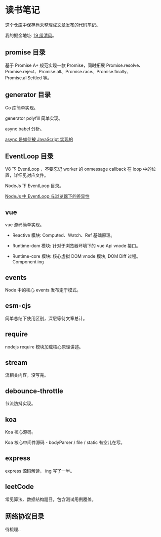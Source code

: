 # 读书笔记

这个仓库中保存尚未整理成文章发布的代码笔记。

我的掘金地址: [19 组清风](https://juejin.cn/user/307518987049112)。

## promise 目录

基于 Promise A+ 规范实现一款 Promise，同时拓展 Promise.resolve、Promise.reject、Promise.all、Promise.race、Promise.finally、Promise.allSettled 等。

## generator 目录

Co 库简单实现。

generator polyfill 简单实现。

async babel 分析。

[async 是如何被 JavaScript 实现的](https://juejin.cn/post/7069317318332907550)

## EventLoop 目录

V8 下 EventLoop ，不要忘记 worker 的 onmessage callback 在 loop 中的位置，详细见对应文件。

NodeJs 下 EventLoop 目录。

[NodeJs 中 EventLoop 与浏览器下的差异性](https://juejin.cn/post/7077122129107353636)

## vue

vue 源码简单实现。

- Reactive 模块: Computed、Watch、Ref 基础原理。

* Runtime-dom 模块: 针对于浏览器环境下的 vue Api vnode 接口。

* Runtime-core 模块: 核心虚拟 DOM vnode 模块, DOM Diff 过程。Component ing

## events

Node 中的核心 events 发布定于模式。

## esm-cjs

简单总结下使用区别，深层等待文章总计。

## require

nodejs require 模块加载核心原理讲述。

## stream

流相关内容，没写完。

## debounce-throttle

节流防抖实现。

## koa

Koa 核心源码。

Koa 核心中间件源码 - bodyParser / file / static 有空儿在写。

## express

express 源码解读， ing 写了一半。

## leetCode

常见算法、数据结构题目，包含测试用例覆盖。

## 网络协议目录

待梳理..
